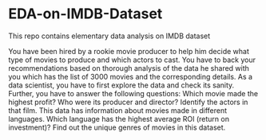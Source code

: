 # EDA-on-IMDB-Dataset
This repo contains elementary data analysis on IMDB dataset 

You have been hired by a rookie movie producer to help him decide what type of movies to produce and which actors to cast. You have to back your recommendations based on thorough analysis of the data he shared with you which has the list of 3000 movies and the corresponding details.
As a data scientist, you have to first explore the data and check its sanity.
Further, you have to answer the following questions:
Which movie made the highest profit? Who were its producer and director? Identify the actors in that film.
This data has information about movies made in different languages. Which language has the highest average ROI (return on investment)?
Find out the unique genres of movies in this dataset.

